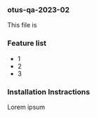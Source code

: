 ### otus-qa-2023-02
This file is 
### Feature list
* 1
* 2
* 3

### Installation Instractions
Lorem ipsum

